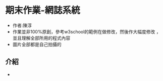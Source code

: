 # 期末作業-網誌系統
  * 作者:陳淳
  * 作業並非100%原創，參考w3school的範例在做修改，然後作大幅度修改 ，並且理解全部所用的程式內容
  * 圖片全部都是自己拍攝的

## 介紹
  * 
